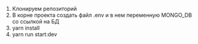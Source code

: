1) Клонируем репозиторий
2) В корне проекта создать файл .env и в нем переменную MONGO_DB со ссылкой на БД
2) yarn install
3) yarn run start:dev
